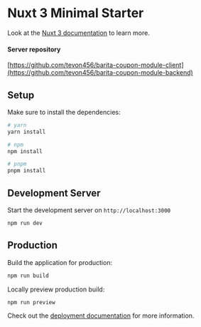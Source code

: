 # Nuxt 3 Minimal Starter

Look at the [Nuxt 3 documentation](https://nuxt.com/docs/getting-started/introduction) to learn more.

#### Server repository
[https://github.com/tevon456/barita-coupon-module-client](https://github.com/tevon456/barita-coupon-module-backend)

## Setup

Make sure to install the dependencies:

```bash
# yarn
yarn install

# npm
npm install

# pnpm
pnpm install
```

## Development Server

Start the development server on `http://localhost:3000`

```bash
npm run dev
```

## Production

Build the application for production:

```bash
npm run build
```

Locally preview production build:

```bash
npm run preview
```

Check out the [deployment documentation](https://nuxt.com/docs/getting-started/deployment) for more information.
